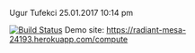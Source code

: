 Ugur Tufekci
25.01.2017
10:14 pm

[![Build Status](https://travis-ci.org/ugurtufekci/myDemoApp.svg?branch=master)](https://travis-ci.org/ugurtufekci/myDemoApp)
Demo site: https://radiant-mesa-24193.herokuapp.com/compute
